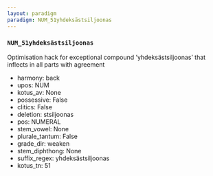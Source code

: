 ```yaml
---
layout: paradigm
paradigm: NUM_51yhdeksästsiljoonas
---
```

### ` NUM_51yhdeksästsiljoonas `

Optimisation hack for exceptional compound ’yhdeksästsiljoonas’ that inflects in all parts with agreement
* harmony: back
* upos: NUM
* kotus_av: None
* possessive: False
* clitics: False
* deletion: stsiljoonas
* pos: NUMERAL
* stem_vowel: None
* plurale_tantum: False
* grade_dir: weaken
* stem_diphthong: None
* suffix_regex: yhdeksästsiljoonas
* kotus_tn: 51
